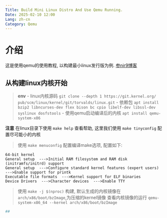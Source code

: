 ```yaml
---
Title: Build Mini Linux Distro And Use Qemu Running.
Date: 2025-02-10 12:00
Lang: zh-cn
Category: Qemu
---
```


# 介绍
这是使用qemu的使用教程, 以构建最小linux发行版为例.
[参nir9博客](https://github.com/nir9/welcome/tree/master)

## 从构建linux内核开始

> **env**
    - linux内核源码 `git clone --depth 1 https://git.kernel.org/
pub/scm/linux/kernel/git/torvalds/linux.git`
    - 依赖包 `apt install bzip2 libncurses-dev flex bison bc cpio libelf-dev libssl-dev syslinux dosfstools`
    - 使用qemu启动编译后的内核 `apt install qemu-system-x86`

**注意** 在linux目录下使用 `make help` 查看帮助, 这里我们使用 `make tinyconfig` 配置尽可能小的内核

> 使用 `make menuconfig` 配置编译make选项, 配置如下:
```
64-bit kernel
General setup  --->Initial RAM filesystem and RAM disk (initramfs/initrd) support 
General setup  --->Configure standard kernel features (expert users)  --->Enable support for printk 
Executable file formats  --->Kernel support for ELF binaries 
Device Drivers  --->Character devices  --->Enable TTY
```
> 使用 `make -j $(nproc)` 构建, 默认生成的内核镜像在 `arch/x86/boot/bzImage`,为压缩的kernel镜像
> 查看内核镜像的运行 `qemu-system-x86_64 --kernel arch/x86/boot/bzImage`


```python
## 
```

